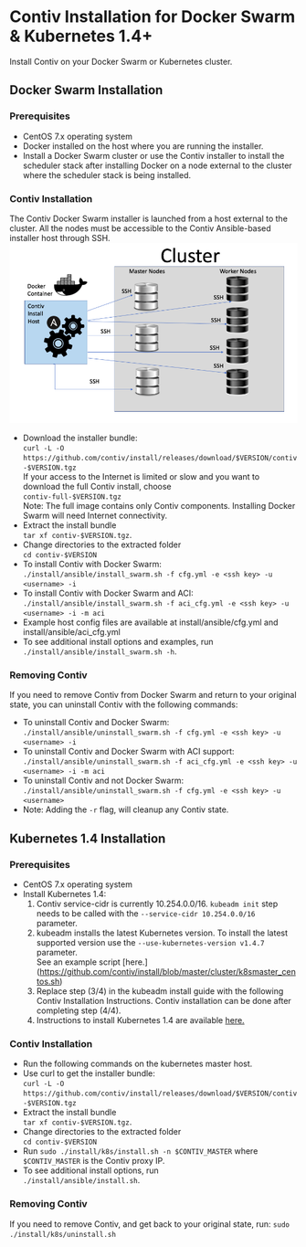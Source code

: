 # Contiv Installation for Docker Swarm & Kubernetes 1.4+
Install Contiv on your Docker Swarm or Kubernetes cluster.
## Docker Swarm Installation
### Prerequisites
* CentOS 7.x operating system
* Docker installed on the host where you are running the installer.
* Install a Docker Swarm cluster or use the Contiv installer to install the scheduler stack after installing Docker on a node external to the cluster where the scheduler stack is being installed.

### Contiv Installation

The Contiv Docker Swarm installer is launched from a host external to the cluster.  All the nodes must be accessible to the Contiv Ansible-based installer host through SSH.
![installer](installer.png)
* Download the installer bundle: <br>`curl -L -O https://github.com/contiv/install/releases/download/$VERSION/contiv-$VERSION.tgz`<br>
If your access to the Internet is limited or slow and you want to download the full Contiv install, choose <br>
`contiv-full-$VERSION.tgz`<br>
Note: The full image contains only Contiv components. Installing Docker Swarm will need Internet connectivity.
* Extract the install bundle <br>`tar xf contiv-$VERSION.tgz`.  
* Change directories to the extracted folder <br>`cd contiv-$VERSION`
* To install Contiv with Docker Swarm:<br> `./install/ansible/install_swarm.sh -f cfg.yml -e <ssh key> -u <username> -i`
* To install Contiv with Docker Swarm and ACI:<br> `./install/ansible/install_swarm.sh -f aci_cfg.yml -e <ssh key> -u <username> -i -m aci`
* Example host config files are available at install/ansible/cfg.yml and install/ansible/aci_cfg.yml
* To see additional install options and examples, run <br>`./install/ansible/install_swarm.sh -h`.

### Removing Contiv

If you need to remove Contiv from Docker Swarm and return to your original state, you can uninstall Contiv with the following commands:
* To uninstall Contiv and Docker Swarm:<br>
`./install/ansible/uninstall_swarm.sh -f cfg.yml -e <ssh key> -u <username> -i`
* To uninstall Contiv and Docker Swarm with ACI support:<br>
`./install/ansible/uninstall_swarm.sh -f aci_cfg.yml -e <ssh key> -u <username> -i -m aci`
* To uninstall Contiv and not Docker Swarm:<br>
`./install/ansible/uninstall_swarm.sh -f cfg.yml -e <ssh key> -u <username>`
* Note: Adding the `-r` flag, will cleanup any Contiv state.

## Kubernetes 1.4 Installation

### Prerequisites

* CentOS 7.x operating system
* Install Kubernetes 1.4:
  1. Contiv service-cidr is currently 10.254.0.0/16. `kubeadm init` step needs to be called with the `--service-cidr 10.254.0.0/16` parameter.
  2. kubeadm installs the latest Kubernetes version. To install the latest supported version use the `--use-kubernetes-version v1.4.7` parameter.<br>
     See an example script [here.] (https://github.com/contiv/install/blob/master/cluster/k8smaster_centos.sh)
  3. Replace step (3/4) in the kubeadm install guide with the following Contiv Installation Instructions. Contiv installation can be done after completing step (4/4).
  4. Instructions to install Kubernetes 1.4 are available [here.](http://kubernetes.io/docs/getting-started-guides/kubeadm/)

### Contiv Installation
* Run the following commands on the kubernetes master host.
* Use curl to get the installer bundle: <br>`curl -L -O https://github.com/contiv/install/releases/download/$VERSION/contiv-$VERSION.tgz`
* Extract the install bundle <br>`tar xf contiv-$VERSION.tgz`. 
* Change directories to the extracted folder <br>`cd contiv-$VERSION`
* Run `sudo ./install/k8s/install.sh -n $CONTIV_MASTER`
  where `$CONTIV_MASTER` is the Contiv proxy IP.
* To see additional install options, run <br> `./install/ansible/install.sh`.

### Removing Contiv
If you need to remove Contiv, and get back to your original state, run:
`sudo ./install/k8s/uninstall.sh`
